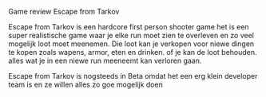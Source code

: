 Game review Escape from Tarkov

Escape from Tarkov is een hardcore first person shooter game
het is een super realistische game waar je elke run moet zien te overleven en zo veel mogelijk loot moet meenemen.
Die loot kan je verkopen voor niewe dingen te kopen zoals wapens, armor, eten en drinken.
of je kan de loot behouden.
alles wat je in een niewe run meeneemt kan verloren gaan.

Escape from Tarkov is nogsteeds in Beta omdat het een erg klein developer team is
en ze willen alles zo goe mogelijk doen
